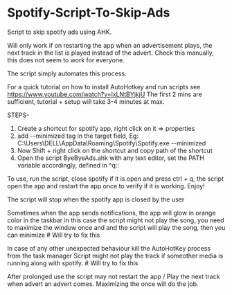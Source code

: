 # Spotify-Script-To-Skip-Ads
Script to skip spotify ads using AHK.

Will only work if on restarting the app when an advertisement plays, the next track in the list is played instead of the advert.
Check this manually, this does not seem to work for everyone.

The script simply automates this process.

For a quick tutorial on how to install AutoHotkey and run scripts see https://www.youtube.com/watch?v=lxLNtBYjkjU 
The first 2 mins are sufficient, tutorial + setup will take 3-4 minutes at max.

STEPS-
1. Create a shortcut for spotify app, right click on it => properties
2. add --minimized tag in the target field, Eg: C:\Users\DELL\AppData\Roaming\Spotify\Spotify.exe --minimized
3. Now Shift + right click on the shortcut and copy path of the shortcut
4. Open the script ByeByeAds.ahk with any text editor, set the PATH variable accordingly, defined in ^q::

To use, run the script, close spotify if it is open and press ctrl + q, the script open the app and restart the app once to verify if it is working.
Enjoy!

The script will stop when the spotify app is closed by the user

Sometimes when the app sends notifications, the app will glow in orange color in the taskbar
in this case the script might not play the song, you need to maximize the window once and
and the script will play the song, then you can minimize # Will try to fix this

In case of any other unexpected behaviour kill the AutoHotKey process from the task manager
Script might not play the track if someother media is running along with spotify. # Will try to fix this

After prolonged use the script may not restart the app / Play the next track when advert an advert comes. Maximizing the once will do the job.
